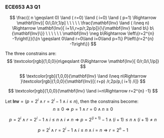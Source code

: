 ### ECE653 A3 Q1

$$
\frac{( n \geqslant 0) \land ( r=0) \land ( i=0) \land ( p=1) \Rightarrow \mathbf{Inv}[ 0/i,0/r,1/p] \ \ \ \ \ \frac{\mathbf{Inv} \land ( i\neq n) \Rightarrow \mathbf{Inv}[ i+1/i,r+p/r,2p/p]}{\{\mathbf{Inv} \land b\} b\{\mathbf{Inv}\}} \ \ \ \ \ \ \mathbf{Inv} \neg b\Rightarrow \left\{r=2^{n} -1\right\}}{\{n \geqslant 0\land r=0\land i=0\land p=1\} P\left\{r=2^{n} -1\right\}}
$$



The three constrains are:
$$
\textcolor[rgb]{1,0,0}{n\geqslant 0\Rightarrow \mathbf{Inv}[ 0/r,0/i,1/p]}
$$

$$
\textcolor[rgb]{1,0,0}{\mathbf{Inv} \land i\neq n\Rightarrow }\textcolor[rgb]{1,0,0}{\mathbf{Inv}[( r+p) /r,2p/p,( i+1) /i]}
$$

$$
\textcolor[rgb]{1,0,0}{\mathbf{Inv} \land i=n\Rightarrow r=2^{n} -1}
$$

Let $\mathbf{Inv} =\left( p=2^{i} \land r=2^{i} -1\land i\leqslant n\right)$, then the constrains become:
$$
n\geqslant 0\Rightarrow p=1\land r=0\land n \geqslant 0
$$

$$
p=2^{i} \land r=2^{i} -1\land i\leqslant n\land i\neq n\Rightarrow p=2^{( i+1)} -1\land ( i+1) \leqslant n\land ( i+1) \neq n
$$

$$
p=2^{i} \land r=2^{i} -1\land i\leqslant n\land i=n\Rightarrow r=2^{n} -1
$$

